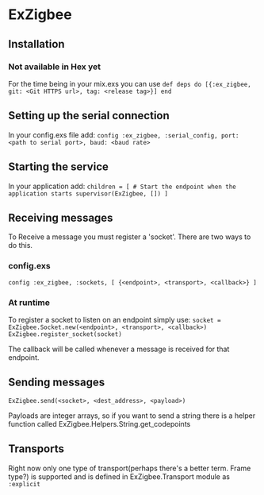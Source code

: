 # ExZigbee

## Installation

### Not available in Hex yet
For the time being in your mix.exs you can use
  `def deps do
    [{:ex_zigbee, git: <Git HTTPS url>, tag: <release tag>}]
  end`

## Setting up the serial connection
In your config.exs file add:
`config :ex_zigbee, :serial_config,
port: <path to serial port>,
baud: <baud rate>`

## Starting the service
In your application add:
`children = [
      # Start the endpoint when the application starts
      supervisor(ExZigbee, [])
    ]`

## Receiving messages
To Receive a message you must register a 'socket'. There are two ways to do this.

### config.exs
`config :ex_zigbee, :sockets, [
  {<endpoint>, <transport>, <callback>}
]`

### At runtime
To register a socket to listen on an endpoint simply use:
`socket = ExZigbee.Socket.new(<endpoint>, <transport>, <callback>)
ExZigbee.register_socket(socket)`

The callback will be called whenever a message is received for that endpoint.

## Sending messages
`ExZigbee.send(<socket>, <dest_address>, <payload>)`

Payloads are integer arrays, so if you want to send a string there is a
helper function called ExZigbee.Helpers.String.get_codepoints

## Transports
Right now only one type of transport(perhaps there's a better term. Frame type?) 
is supported and is defined in ExZigbee.Transport module as `:explicit`
